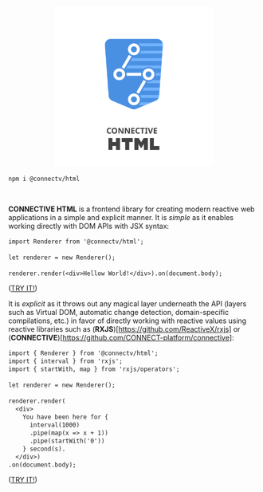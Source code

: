 <p align="center">
<img src="https://raw.githubusercontent.com/CONNECT-platform/connective-html/master/logo.svg?sanitize=true" width="320px"/>
</p>

```
npm i @connectv/html
```
<br>

**CONNECTIVE HTML** is a frontend library for creating modern reactive web applications in a simple and explicit manner.
It is _simple_ as it enables working directly with DOM APIs with JSX syntax:

```tsx
import Renderer from '@connectv/html';

let renderer = new Renderer();

renderer.render(<div>Hellow World!</div>).on(document.body);
```
([TRY IT!](https://stackblitz.com/edit/connective-html-hellowworld?file=index.tsx))

It is _explicit_ as it throws out any magical layer underneath the API (layers such as Virtual DOM, automatic change detection, domain-specific compilations, etc.) in favor of directly working with reactive values using reactive libraries
such as (**RXJS**)[https://github.com/ReactiveX/rxjs] or (**CONNECTIVE**)[https://github.com/CONNECT-platform/connective]:

```tsx
import { Renderer } from '@connectv/html';
import { interval } from 'rxjs';
import { startWith, map } from 'rxjs/operators';

let renderer = new Renderer();

renderer.render(
  <div>
    You have been here for {
      interval(1000)
      .pipe(map(x => x + 1))
      .pipe(startWith('0'))
    } second(s).
  </div>)
.on(document.body);
```
([TRY IT!](https://stackblitz.com/edit/connective-html-timer?file=index.tsx))

